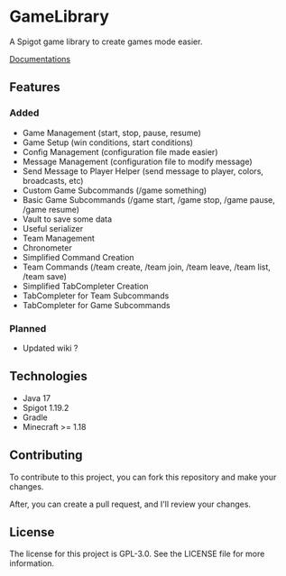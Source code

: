 # GameLibrary
A Spigot game library to create games mode easier.

[Documentations](https://github.com/anhgelus/gamelibrary/wiki)

## Features

### Added
- Game Management (start, stop, pause, resume)
- Game Setup (win conditions, start conditions)
- Config Management (configuration file made easier)
- Message Management (configuration file to modify message)
- Send Message to Player Helper (send message to player, colors, broadcasts, etc)
- Custom Game Subcommands (/game something)
- Basic Game Subcommands (/game start, /game stop, /game pause, /game resume)
- Vault to save some data
- Useful serializer
- Team Management
- Chronometer
- Simplified Command Creation 
- Team Commands (/team create, /team join, /team leave, /team list, /team save)
- Simplified TabCompleter Creation
- TabCompleter for Team Subcommands
- TabCompleter for Game Subcommands

### Planned
- Updated wiki ?

## Technologies

- Java 17
- Spigot 1.19.2
- Gradle
- Minecraft >= 1.18

## Contributing
To contribute to this project, you can fork this repository and make your changes.

After, you can create a pull request, and I'll review your changes.

## License
The license for this project is GPL-3.0. See the LICENSE file for more information.
